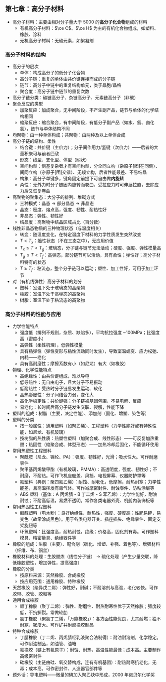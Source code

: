## 第七章：高分子材料

- 高分子材料：主要由相对分子量大于 5000 的**高分子化合物**组成的材料
  - 有机高分子材料：$\ce C$、$\ce H$ 为主的有机化合物组成，如塑料、橡胶、涂料
  - 无机高分子材料：无碳元素，如絮凝剂

### 高分子材料的结构

- 高分子的层次
  - 单体：构成高分子的低分子化合物
  - 高分子链：重复的单体由共价键连接而成的分子链
  - 链节：高分子中链中的重复结构单元，类于晶胞/晶格
  - 聚合度：高分子链中链节的重复次数
- 高分子链分类：碳链高分子、杂链高分子、元素链高分子（非碳）
- 聚合反应的类型
  - 加聚反应：加成聚合，无中间阶段，不产生副产品，链节与单体的化学结构相同
  - 缩聚反应：缩合聚合，有中间阶段，有低分子副产品（如水、氨、卤化氢），链节与单体结构不同
- 均聚物：由一种单体构成；共聚物：由两种及以上单体合成
- 高分子链的结构、柔性
  - 结合键：共价键（主价力）；分子间作用力/氢键（次价力）——后者的大量积聚可与前者匹敌
  - 形态：线型、支化型、体型（网状）
  - 空间构型：侧基复杂者才有空间构型，分全同立构（杂原子[团]在同侧）、间同立构（杂原子[团]交错）、无规立构，后者性能最差、不易结晶
  - 构象：高分子单键多，键角固定前提下可自由做**内旋转**
  - 柔性：无外力时分子链因内旋转而卷曲，受拉应力时可伸展拉直，去除应力后又恢复卷曲
- 高聚物的聚集态：大分子的排列、堆砌方式
  - 三种模式：晶态 $\to$ 部分晶态 $\to$ 非晶态
  - 晶态：密度、熔点高，强度、韧性、耐热性好
  - 非晶态：弹性、韧性好
  - 结晶度：高聚物中结晶区域占比（百分数）
- 线性非晶态物质的三种物理状态（与温度相关）
  - 转变：随温度变化，在特定温度下材料的力学性质发生突然改变
  - $T<T_x$：脆性状态（不在三态之中），无应用价值
  - $T_x\leq T<T_g$：玻璃态，分子链与链节无法活动；硬度、强度、弹性模量高
  - $T_g\leq T<T_f$：高弹态，部分链节可以活动，具有柔性；弹性好；高分子材料特有的状态
  - $T\geq T_f$：粘流态，整个分子链可以运动；塑性、加工性好，可用于加工环节
- 对（有机线弹性）高分子材料的划分
  - 塑料：室温下处于玻璃态的高聚物
  - 橡胶：室温下处于高弹态的高聚物
  - 树脂：室温下处于粘流态的高聚物

### 高分子材料的性能与应用

- 力学性能特点
  - 强度低（排列不规则，杂质、缺陷多），平均抗拉强度 ~100MPa；比强度高（密度小）
  - 高弹性（柔性机理），低弹性模量
  - 具有粘弹性（弹性变形与粘性流动同时发生），导致室温蠕变、应力松弛、内耗——老化
  - 具有高耐磨性；摩擦系数有小（如尼龙）有大（如橡胶）
- 物理、化学性能特点
  - 高绝缘性：由共价键组成，难以导电
  - 低导热性：无自由电子，且大分子不易振动
  - 低耐热性：受热时分子链易发生运动、软化
  - 高热膨胀性：分子间结合力弱，变化大
  - 高化学稳定性：共价键强；分子链被基团包围，不易电解、反应
  - 易老化：长时间后高分子链发生交联、裂解，性能下降
- 塑料的组成：树脂（主要，决定性能）、添加剂（固化、增塑、染色等）
- 塑料的分类
  - 按一般属性：通用塑料（如聚乙烯）、工程塑料（力学性能好或有特殊性能，如尼龙、有机玻璃）
  - 按树脂的热性质：热塑性塑料（加聚合成、线性形态）——可反复加热重塑；热固性（缩聚合成、体型形态）——加热冷却后固化，不能循环使用
- 常用热塑性工程塑料
  - 聚酰胺（尼龙、锦纶、PA）：强度、韧性好，光滑；吸水性大。可作耐磨零件
  - 聚甲基丙烯酸甲酯（有机玻璃，PMMA）：高透明度，强度、韧性好；不耐磨，不耐热。可作飞机座舱盖、风挡、电视屏幕、仪器防护罩等
  - 氟塑料（典例：聚四氟乙烯）：耐蚀、耐老化，低摩擦，耐热耐寒；力学性能差，且高温挥发有毒气体。可作减摩密封件、耐蚀零件、防粘涂层等
  - ABS 塑料（基体：A 丙烯腈 - B 丁二烯 - S 苯乙烯）：力学性能好，耐油耐蚀；不耐高低温，易燃不透明。常作各类电器外壳、机舱内装饰板等
- 常用热固性工程塑料
  - 酚醛塑料（电木粉）：良好绝缘性、耐热性，强度、硬度高；性脆易碎，易变色（故常涂成黑色）。用于各类电器开关、插座插头、绝缘零件、固定支架旋钮等
  - 环氧塑料：比强度高，耐热耐蚀，绝缘；价格高，固化剂有毒。可作塑料模具、精密量具、绝缘器件等
- 橡胶的组成：生胶（主要）、配合剂（硫化、增塑、补强、着色等）、增强材料（纤维、布、钢丝）
- 橡胶材料的处理：生胶塑炼（线性分子链） $\to$ 硫化处理（产生少量交联，降低橡胶塑性，增加弹性，提高强度）
- 橡胶的分类
  - 按原料来源：天然橡胶、合成橡胶
  - 按应用范围：通用橡胶、特种橡胶
- 天然橡胶（聚异戊二烯）：弹性好，耐碱；不耐溶剂与高温，老化较快。可作胶带、胶管、胶鞋等
- 通用合成橡胶
  - 顺丁橡胶（聚丁二烯）：弹性、耐磨性、耐热耐寒性优于天然橡胶；强度较低，不抗撕裂。常做轮胎
  - 氯丁橡胶（聚氯丁二烯，「万能橡胶」）：各方面性能优良，尤其耐燃；独不耐寒，密度大。可作矿井耐燃橡胶制品
- 特种合成橡胶
  - 丁腈橡胶（丁二烯、丙烯腈经乳液聚合法制得）：耐油耐溶剂，化学稳定。可作耐油制品，如油管、油箱
  - 氟橡胶（链上有氟原子）：耐蚀、耐热，高温性能最佳；成本高。主要制作高级密封件
  - 硅橡胶（主链由硅、氧交替构成，连有有机基团）：耐热耐寒抗老化，无毒；成本高。可作密封件、人造器官部件等
- 题外话：导电塑料——微量的碘加入聚乙炔中形成，2000 年诺贝尔化学奖
